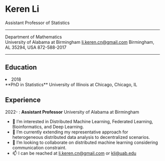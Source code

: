 Keren Li
============
Assistant Professor of Statistics

--------------------------------------            ----------------------------
Department of Mathematics                         
University of Alabama at Birmingham               li.keren.cn@gmail.com
Birmingham, AL 35294, USA                         872-588-2017
--------------------------------------            ----------------------------

Education
---------
<li>2018</li> **PhD in Statistics** University of Illinois at Chicago, Chicago, IL

Experience
---------

2022-
:  **Assistant Professor** University of Alabama at Birmingham

- 👀 I’m interested in Distributed Machine Learning, Federated Learning, Bioinformatics, and Deep Learning.
- 🌱 I’m currently extending my representative approach for heterogeneous distributed data analysis to decentralized scenarios.
- 💞️ I’m looking to collaborate on distributed machine learning considering communication constraint.
- 📫 I can be reached at li.keren.cn@gmail.com or kli@uab.edu

